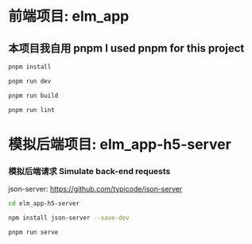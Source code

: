 # 前端项目: elm_app
## 本项目我自用 pnpm   I used pnpm for this project

```sh
pnpm install
```

```sh
pnpm run dev
```

```sh
pnpm run build
```

```sh
pnpm run lint
```

# 模拟后端项目: elm_app-h5-server
### 模拟后端请求  Simulate back-end requests
json-server: https://github.com/typicode/json-server

```sh
cd elm_app-h5-server
```

```sh
npm install json-server --save-dev
```

```sh
pnpm run serve
```

